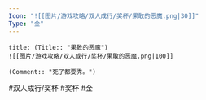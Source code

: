 ```yaml
---
Icon: "![[图片/游戏攻略/双人成行/奖杯/果敢的恶魔.png|30]]"
Type: "金"
---
```

```ad-common-gold-trophy
title: (Title:: "果敢的恶魔")
![[图片/游戏攻略/双人成行/奖杯/果敢的恶魔.png|100]]

(Comment:: "死了都要秀。")
```

#双人成行/奖杯 #奖杯 #金
